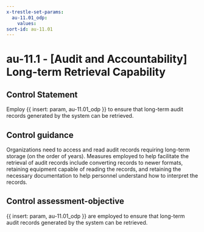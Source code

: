 ```yaml
---
x-trestle-set-params:
  au-11.01_odp:
    values:
sort-id: au-11.01
---
```


# au-11.1 - \[Audit and Accountability\] Long-term Retrieval Capability

## Control Statement

Employ {{ insert: param, au-11.01_odp }} to ensure that long-term audit records generated by the system can be retrieved.

## Control guidance

Organizations need to access and read audit records requiring long-term storage (on the order of years). Measures employed to help facilitate the retrieval of audit records include converting records to newer formats, retaining equipment capable of reading the records, and retaining the necessary documentation to help personnel understand how to interpret the records.

## Control assessment-objective

{{ insert: param, au-11.01_odp }} are employed to ensure that long-term audit records generated by the system can be retrieved.
